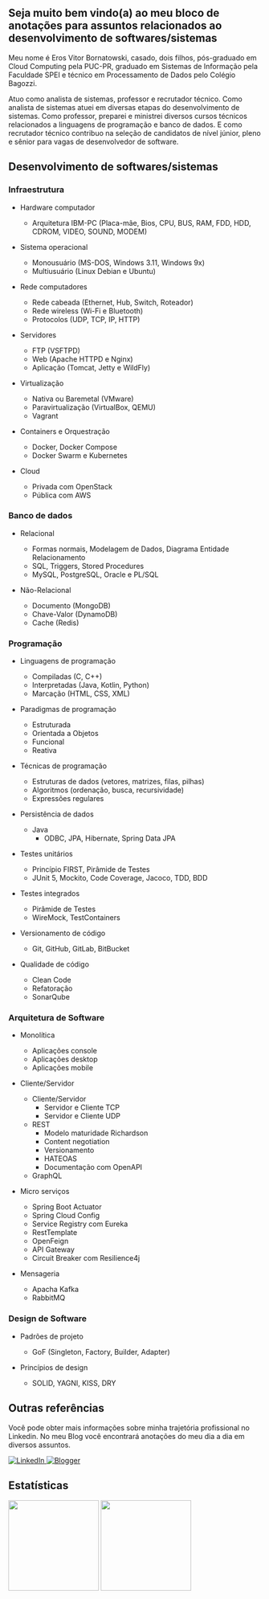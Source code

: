 <h2>Seja muito bem vindo(a) ao meu bloco de anotações para assuntos relacionados ao desenvolvimento de softwares/sistemas</h2>

<p>
Meu nome é Eros Vitor Bornatowski, casado, dois filhos, pós-graduado em Cloud Computing pela PUC-PR, graduado em Sistemas de Informação pela Faculdade SPEI e técnico em Processamento de Dados pelo Colégio Bagozzi.
</p>
<p>
Atuo como analista de sistemas, professor e recrutador técnico. Como analista de sistemas atuei em diversas etapas do desenvolvimento de sistemas. Como professor, preparei e ministrei diversos cursos técnicos relacionados a linguagens de programação e banco de dados. E como recrutador técnico contribuo na seleção de candidatos de nível júnior, pleno e sênior para vagas de desenvolvedor de software.
</p>

<h2>Desenvolvimento de softwares/sistemas</h2>

<h3>Infraestrutura</h3>

- Hardware computador
  - Arquitetura IBM-PC (Placa-mãe, Bios, CPU, BUS, RAM, FDD, HDD, CDROM, VIDEO, SOUND, MODEM)
    
- Sistema operacional
  - Monousuário (MS-DOS, Windows 3.11, Windows 9x)
  - Multiusuário (Linux Debian e Ubuntu)

- Rede computadores
  - Rede cabeada (Ethernet, Hub, Switch, Roteador)
  - Rede wireless (Wi-Fi e Bluetooth)
  - Protocolos (UDP, TCP, IP, HTTP)

- Servidores
  - FTP (VSFTPD)
  - Web (Apache HTTPD e Nginx)
  - Aplicação (Tomcat, Jetty e WildFly)

- Virtualização
  - Nativa ou Baremetal (VMware)
  - Paravirtualização (VirtualBox, QEMU)
  - Vagrant

- Containers e Orquestração
  - Docker, Docker Compose
  - Docker Swarm e Kubernetes

- Cloud
  - Privada com OpenStack
  - Pública com AWS

<h3>Banco de dados</h3>

- Relacional
  - Formas normais, Modelagem de Dados, Diagrama Entidade Relacionamento
  - SQL, Triggers, Stored Procedures
  - MySQL, PostgreSQL, Oracle e PL/SQL

- Não-Relacional
  - Documento (MongoDB)
  - Chave-Valor (DynamoDB)
  - Cache (Redis)

<h3>Programação</h3>

- Linguagens de programação
  - Compiladas (C, C++)
  - Interpretadas (Java, Kotlin, Python)
  - Marcação (HTML, CSS, XML)

- Paradigmas de programação
  - Estruturada
  - Orientada a Objetos
  - Funcional
  - Reativa

- Técnicas de programação
  - Estruturas de dados (vetores, matrizes, filas, pilhas) 
  - Algoritmos (ordenação, busca, recursividade)
  - Expressões regulares

- Persistência de dados
  - Java
    - ODBC, JPA, Hibernate, Spring Data JPA

- Testes unitários
  - Princípio FIRST, Pirâmide de Testes
  - JUnit 5, Mockito, Code Coverage, Jacoco, TDD, BDD

- Testes integrados
  - Pirâmide de Testes
  - WireMock, TestContainers

- Versionamento de código
  - Git, GitHub, GitLab, BitBucket

- Qualidade de código
  - Clean Code
  - Refatoração
  - SonarQube

<h3>Arquitetura de Software</h3>

- Monolítica
  - Aplicações console
  - Aplicações desktop
  - Aplicações mobile

- Cliente/Servidor
  - Cliente/Servidor
    - Servidor e Cliente TCP
    - Servidor e Cliente UDP
  - REST
    - Modelo maturidade Richardson
    - Content negotiation
    - Versionamento
    - HATEOAS
    - Documentação com OpenAPI
  - GraphQL

- Micro serviços
  - Spring Boot Actuator
  - Spring Cloud Config
  - Service Registry com Eureka
  - RestTemplate
  - OpenFeign
  - API Gateway
  - Circuit Breaker com Resilience4j

- Mensageria
  - Apacha Kafka
  - RabbitMQ

<h3>Design de Software</h3>

- Padrões de projeto
  - GoF (Singleton, Factory, Builder, Adapter)

- Princípios de design
  - SOLID, YAGNI, KISS, DRY

 
<h2>Outras referências</h2>
<p>
Você pode obter mais informações sobre minha trajetória profissional no Linkedin. No meu Blog você encontrará anotações do meu dia a dia em diversos assuntos.
</p>
<p>
  <a href="https://www.linkedin.com/in/erosvitor/" target="_blank">
    <img alt="LinkedIn" src="https://img.shields.io/badge/linkedin-%230077B5.svg?&style=for-the-badge&logo=linkedin&logoColor=white" />
  </a>
  <a href="https://erosvitor.blogspot.com/" target="_blank">
    <img alt="Blogger" src="https://img.shields.io/badge/blogger-%23FF5722.svg?&style=for-the-badge&logo=blogger&logoColor=white" />
  </a>  
</p>

<h2>Estatísticas</h2>
<div align="left">
<img height="180em" src="https://github-readme-stats.vercel.app/api/top-langs/?username=erosvitor&show_icons=true&hide_border=false&layout=compact&langs_count=8&theme=default"/>
	
<img height="180em" src="https://github-readme-stats.vercel.app/api?username=erosvitor&show_icons=true&hide_border=false&count_private=true&include_all_commits=true&theme=default" />
</div>
